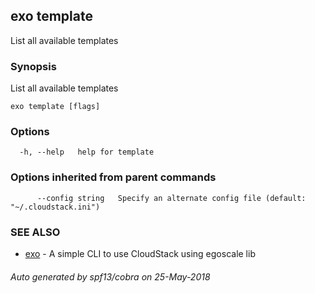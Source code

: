 ## exo template

List all available templates

### Synopsis

List all available templates

```
exo template [flags]
```

### Options

```
  -h, --help   help for template
```

### Options inherited from parent commands

```
      --config string   Specify an alternate config file (default: "~/.cloudstack.ini")
```

### SEE ALSO

* [exo](README.md)	 - A simple CLI to use CloudStack using egoscale lib

###### Auto generated by spf13/cobra on 25-May-2018
